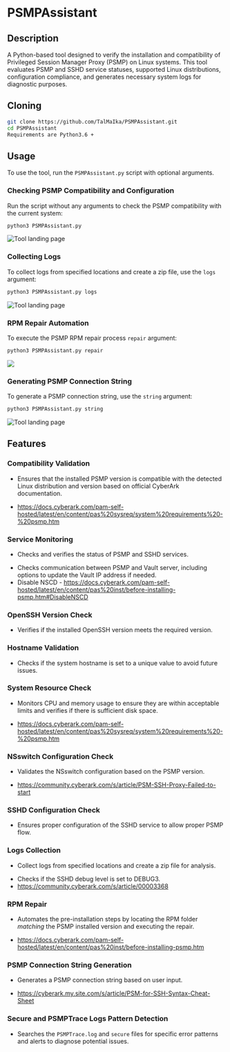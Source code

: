 # PSMPAssistant

## Description

A Python-based tool designed to verify the installation and compatibility of Privileged Session Manager Proxy (PSMP) on Linux systems. This tool evaluates PSMP and SSHD service statuses, supported Linux distributions, configuration compliance, and generates necessary system logs for diagnostic purposes.

## Cloning

```bash
git clone https://github.com/TalMaIka/PSMPAssistant.git
cd PSMPAssistant
Requirements are Python3.6 +
```

## Usage

To use the tool, run the `PSMPAssistant.py` script with optional arguments.

### Checking PSMP Compatibility and Configuration

Run the script without any arguments to check the PSMP compatibility with the current system:

```bash
python3 PSMPAssistant.py
```
<img src="https://i.imgur.com/FJ93No4.gif" alt="Tool landing page">

### Collecting Logs

To collect logs from specified locations and create a zip file, use the `logs` argument:

```bash
python3 PSMPAssistant.py logs
```
<img src="https://i.postimg.cc/vTpzjcqy/logs.gif" alt="Tool landing page">

### RPM Repair Automation

To execute the PSMP RPM repair process `repair` argument:

```bash
python3 PSMPAssistant.py repair
```
<img src="https://i.postimg.cc/cLGhBttM/repair.gif">

### Generating PSMP Connection String

To generate a PSMP connection string, use the `string` argument:

```bash
python3 PSMPAssistant.py string
```
<img src="https://i.postimg.cc/sf8w1NVL/string.gif" alt="Tool landing page">


## Features

### Compatibility Validation
- Ensures that the installed PSMP version is compatible with the detected Linux distribution and version based on official CyberArk documentation.
 + https://docs.cyberark.com/pam-self-hosted/latest/en/content/pas%20sysreq/system%20requirements%20-%20psmp.htm

### Service Monitoring
- Checks and verifies the status of PSMP and SSHD services.
 + Checks communication between PSMP and Vault server, including options to update the Vault IP address if needed.
 + Disable NSCD - https://docs.cyberark.com/pam-self-hosted/latest/en/content/pas%20inst/before-installing-psmp.htm#DisableNSCD

### OpenSSH Version Check
- Verifies if the installed OpenSSH version meets the required version.

### Hostname Validation
- Checks if the system hostname is set to a unique value to avoid future issues.

### System Resource Check
- Monitors CPU and memory usage to ensure they are within acceptable limits and verifies if there is sufficient disk space.
 + https://docs.cyberark.com/pam-self-hosted/latest/en/content/pas%20sysreq/system%20requirements%20-%20psmp.htm

### NSswitch Configuration Check
- Validates the NSswitch configuration based on the PSMP version.
 + https://community.cyberark.com/s/article/PSM-SSH-Proxy-Failed-to-start

### SSHD Configuration Check
- Ensures proper configuration of the SSHD service to allow proper PSMP flow.

### Logs Collection
- Collect logs from specified locations and create a zip file for analysis.
 + Checks if the SSHD debug level is set to DEBUG3.
 + https://community.cyberark.com/s/article/00003368

### RPM Repair
- Automates the pre-installation steps by locating the RPM folder *matching* the PSMP installed version and executing the repair.
 + https://docs.cyberark.com/pam-self-hosted/latest/en/content/pas%20inst/before-installing-psmp.htm

### PSMP Connection String Generation
- Generates a PSMP connection string based on user input. 
 + https://cyberark.my.site.com/s/article/PSM-for-SSH-Syntax-Cheat-Sheet

### Secure and PSMPTrace Logs Pattern Detection
- Searches the `PSMPTrace.log` and `secure` files for specific error patterns and alerts to diagnose potential issues.



